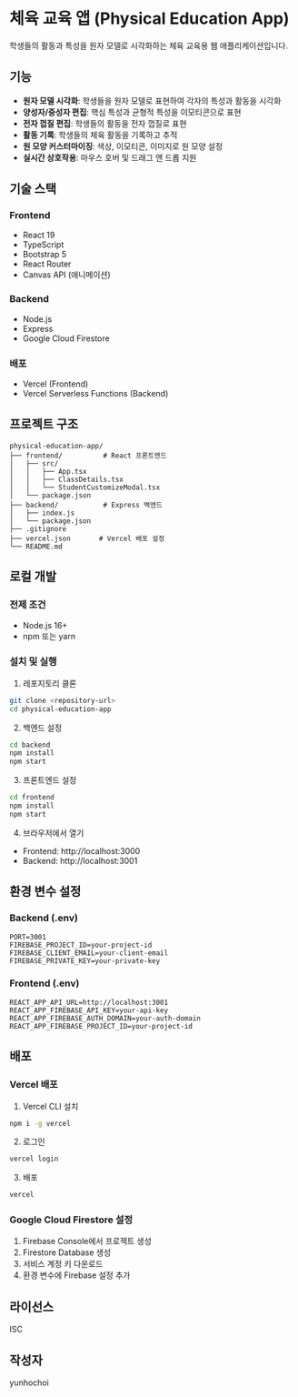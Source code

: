 # 체육 교육 앱 (Physical Education App)

학생들의 활동과 특성을 원자 모델로 시각화하는 체육 교육용 웹 애플리케이션입니다.

## 기능

- **원자 모델 시각화**: 학생들을 원자 모델로 표현하여 각자의 특성과 활동을 시각화
- **양성자/중성자 편집**: 핵심 특성과 균형적 특성을 이모티콘으로 표현
- **전자 껍질 편집**: 학생들의 활동을 전자 껍질로 표현
- **활동 기록**: 학생들의 체육 활동을 기록하고 추적
- **원 모양 커스터마이징**: 색상, 이모티콘, 이미지로 원 모양 설정
- **실시간 상호작용**: 마우스 호버 및 드래그 앤 드롭 지원

## 기술 스택

### Frontend
- React 19
- TypeScript
- Bootstrap 5
- React Router
- Canvas API (애니메이션)

### Backend
- Node.js
- Express
- Google Cloud Firestore

### 배포
- Vercel (Frontend)
- Vercel Serverless Functions (Backend)

## 프로젝트 구조

```
physical-education-app/
├── frontend/          # React 프론트엔드
│   ├── src/
│   │   ├── App.tsx
│   │   ├── ClassDetails.tsx
│   │   └── StudentCustomizeModal.tsx
│   └── package.json
├── backend/           # Express 백엔드
│   ├── index.js
│   └── package.json
├── .gitignore
├── vercel.json       # Vercel 배포 설정
└── README.md
```

## 로컬 개발

### 전제 조건
- Node.js 16+ 
- npm 또는 yarn

### 설치 및 실행

1. 레포지토리 클론
```bash
git clone <repository-url>
cd physical-education-app
```

2. 백엔드 설정
```bash
cd backend
npm install
npm start
```

3. 프론트엔드 설정
```bash
cd frontend
npm install
npm start
```

4. 브라우저에서 열기
- Frontend: http://localhost:3000
- Backend: http://localhost:3001

## 환경 변수 설정

### Backend (.env)
```
PORT=3001
FIREBASE_PROJECT_ID=your-project-id
FIREBASE_CLIENT_EMAIL=your-client-email
FIREBASE_PRIVATE_KEY=your-private-key
```

### Frontend (.env)
```
REACT_APP_API_URL=http://localhost:3001
REACT_APP_FIREBASE_API_KEY=your-api-key
REACT_APP_FIREBASE_AUTH_DOMAIN=your-auth-domain
REACT_APP_FIREBASE_PROJECT_ID=your-project-id
```

## 배포

### Vercel 배포
1. Vercel CLI 설치
```bash
npm i -g vercel
```

2. 로그인
```bash
vercel login
```

3. 배포
```bash
vercel
```

### Google Cloud Firestore 설정
1. Firebase Console에서 프로젝트 생성
2. Firestore Database 생성
3. 서비스 계정 키 다운로드
4. 환경 변수에 Firebase 설정 추가

## 라이선스

ISC

## 작성자

yunhochoi

